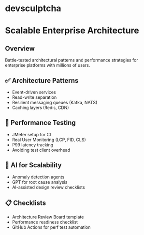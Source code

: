 # devsculptcha
# Scalable Enterprise Architecture

## Overview
Battle-tested architectural patterns and performance strategies for enterprise platforms with millions of users.

## ✅ Architecture Patterns
- Event-driven services
- Read-write separation
- Resilient messaging queues (Kafka, NATS)
- Caching layers (Redis, CDN)

## 🧪 Performance Testing
- JMeter setup for CI
- Real User Monitoring (LCP, FID, CLS)
- P99 latency tracking
- Avoiding test client overhead

## 🤖 AI for Scalability
- Anomaly detection agents
- GPT for root cause analysis
- AI-assisted design review checklists

## 📋 Checklists
- Architecture Review Board template
- Performance readiness checklist
- GitHub Actions for perf test automation


